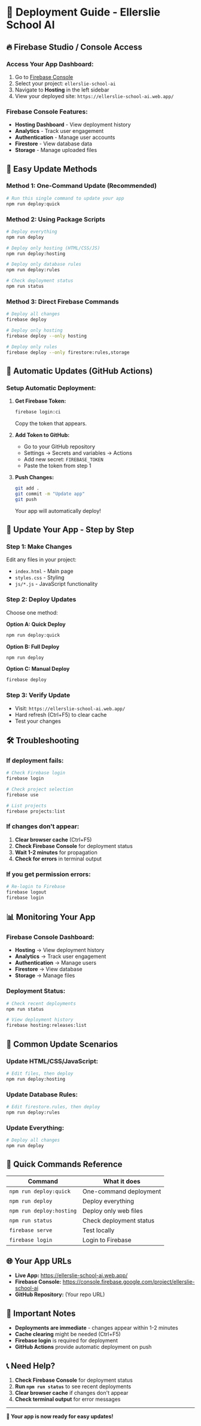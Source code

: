 # 🚀 Deployment Guide - Ellerslie School AI

## 🔥 **Firebase Studio / Console Access**

### **Access Your App Dashboard:**
1. Go to [Firebase Console](https://console.firebase.google.com/)
2. Select your project: `ellerslie-school-ai`
3. Navigate to **Hosting** in the left sidebar
4. View your deployed site: `https://ellerslie-school-ai.web.app/`

### **Firebase Console Features:**
- **Hosting Dashboard** - View deployment history
- **Analytics** - Track user engagement
- **Authentication** - Manage user accounts
- **Firestore** - View database data
- **Storage** - Manage uploaded files

## 🚀 **Easy Update Methods**

### **Method 1: One-Command Update (Recommended)**
```bash
# Run this single command to update your app
npm run deploy:quick
```

### **Method 2: Using Package Scripts**
```bash
# Deploy everything
npm run deploy

# Deploy only hosting (HTML/CSS/JS)
npm run deploy:hosting

# Deploy only database rules
npm run deploy:rules

# Check deployment status
npm run status
```

### **Method 3: Direct Firebase Commands**
```bash
# Deploy all changes
firebase deploy

# Deploy only hosting
firebase deploy --only hosting

# Deploy only rules
firebase deploy --only firestore:rules,storage
```

## 🔄 **Automatic Updates (GitHub Actions)**

### **Setup Automatic Deployment:**
1. **Get Firebase Token:**
   ```bash
   firebase login:ci
   ```
   Copy the token that appears.

2. **Add Token to GitHub:**
   - Go to your GitHub repository
   - Settings → Secrets and variables → Actions
   - Add new secret: `FIREBASE_TOKEN`
   - Paste the token from step 1

3. **Push Changes:**
   ```bash
   git add .
   git commit -m "Update app"
   git push
   ```
   Your app will automatically deploy!

## 📱 **Update Your App - Step by Step**

### **Step 1: Make Changes**
Edit any files in your project:
- `index.html` - Main page
- `styles.css` - Styling
- `js/*.js` - JavaScript functionality

### **Step 2: Deploy Updates**
Choose one method:

**Option A: Quick Deploy**
```bash
npm run deploy:quick
```

**Option B: Full Deploy**
```bash
npm run deploy
```

**Option C: Manual Deploy**
```bash
firebase deploy
```

### **Step 3: Verify Update**
- Visit: `https://ellerslie-school-ai.web.app/`
- Hard refresh (Ctrl+F5) to clear cache
- Test your changes

## 🛠 **Troubleshooting**

### **If deployment fails:**
```bash
# Check Firebase login
firebase login

# Check project selection
firebase use

# List projects
firebase projects:list
```

### **If changes don't appear:**
1. **Clear browser cache** (Ctrl+F5)
2. **Check Firebase Console** for deployment status
3. **Wait 1-2 minutes** for propagation
4. **Check for errors** in terminal output

### **If you get permission errors:**
```bash
# Re-login to Firebase
firebase logout
firebase login
```

## 📊 **Monitoring Your App**

### **Firebase Console Dashboard:**
- **Hosting** → View deployment history
- **Analytics** → Track user engagement
- **Authentication** → Manage users
- **Firestore** → View database
- **Storage** → Manage files

### **Deployment Status:**
```bash
# Check recent deployments
npm run status

# View deployment history
firebase hosting:releases:list
```

## 🔧 **Common Update Scenarios**

### **Update HTML/CSS/JavaScript:**
```bash
# Edit files, then deploy
npm run deploy:hosting
```

### **Update Database Rules:**
```bash
# Edit firestore.rules, then deploy
npm run deploy:rules
```

### **Update Everything:**
```bash
# Deploy all changes
npm run deploy
```

## 🎯 **Quick Commands Reference**

| Command | What it does |
|---------|-------------|
| `npm run deploy:quick` | One-command deployment |
| `npm run deploy` | Deploy everything |
| `npm run deploy:hosting` | Deploy only web files |
| `npm run status` | Check deployment status |
| `firebase serve` | Test locally |
| `firebase login` | Login to Firebase |

## 🌐 **Your App URLs**

- **Live App:** https://ellerslie-school-ai.web.app/
- **Firebase Console:** https://console.firebase.google.com/project/ellerslie-school-ai
- **GitHub Repository:** (Your repo URL)

## 🚨 **Important Notes**

- **Deployments are immediate** - changes appear within 1-2 minutes
- **Cache clearing** might be needed (Ctrl+F5)
- **Firebase login** is required for deployment
- **GitHub Actions** provide automatic deployment on push

## 📞 **Need Help?**

1. **Check Firebase Console** for deployment status
2. **Run `npm run status`** to see recent deployments
3. **Clear browser cache** if changes don't appear
4. **Check terminal output** for error messages

---

**🎉 Your app is now ready for easy updates!**